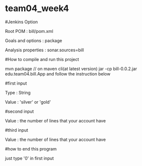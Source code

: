 # team04_week4


#Jenkins Option


Root POM : bill/pom.xml

Goals and options : package

Analysis properties : sonar.sources=bill

#How to compile and run this project

mvn package // on maven cli(at latest version) jar -cp bill-0.0.2.jar edu.team04.bill.App and follow the instruction below


#first input

Type : String

Value : 'silver' or 'gold'

#second input

Value : the number of lines that your account have

#third input

Value : the number of lines that your account have

#how to end this program

just type '0' in first input
